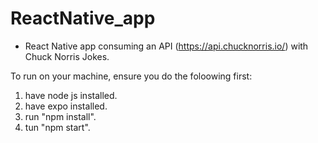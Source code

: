 # ReactNative_app
- React Native app consuming an API (https://api.chucknorris.io/) with Chuck Norris Jokes.

To run on your machine, ensure you do the foloowing first:
1. have node js installed.
2. have expo installed.
3. run "npm install".
4. tun "npm start".

